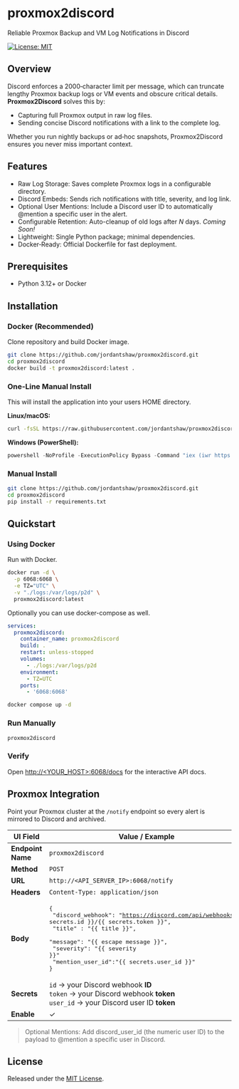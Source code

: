 # proxmox2discord
Reliable Proxmox Backup and VM Log Notifications in Discord

[![License: MIT](https://img.shields.io/badge/License-MIT-blue.svg)](LICENSE)


## Overview
Discord enforces a 2000‑character limit per message, which can truncate lengthy Proxmox backup logs or VM events and obscure critical details. **Proxmox2Discord** solves this by:

- Capturing full Proxmox output in raw log files.
- Sending concise Discord notifications with a link to the complete log.

Whether you run nightly backups or ad‑hoc snapshots, Proxmox2Discord ensures you never miss important context.

## Features

- Raw Log Storage: Saves complete Proxmox logs in a configurable directory.
- Discord Embeds: Sends rich notifications with title, severity, and log link.
- Optional User Mentions: Include a Discord user ID to automatically @mention a specific user in the alert.
- Configurable Retention: Auto-cleanup of old logs after _N_ days. _Coming Soon!_
- Lightweight: Single Python package; minimal dependencies.
- Docker‑Ready: Official Dockerfile for fast deployment.

## Prerequisites
- Python 3.12+ or Docker

## Installation

### Docker (Recommended)
Clone repository and build Docker image.
```bash
git clone https://github.com/jordantshaw/proxmox2discord.git
cd proxmox2discord
docker build -t proxmox2discord:latest .
```

### One‑Line Manual Install
This will install the application into your users HOME directory.

**Linux/macOS:**
```bash
curl -fsSL https://raw.githubusercontent.com/jordantshaw/proxmox2discord/main/scripts/install.sh | bash
```

**Windows (PowerShell):**
```powershell
powershell -NoProfile -ExecutionPolicy Bypass -Command "iex (iwr https://raw.githubusercontent.com/jordantshaw/proxmox2discord/main/scripts/install.ps1 -UseBasicParsing)"
```

### Manual Install
```bash
git clone https://github.com/jordantshaw/proxmox2discord.git
cd proxmox2discord
pip install -r requirements.txt
```


## Quickstart

### Using Docker
Run with Docker.
```bash
docker run -d \
  -p 6068:6068 \
  -e TZ="UTC" \
  -v "./logs:/var/logs/p2d" \
  proxmox2discord:latest
```

Optionally you can use docker-compose as well.
```yaml
services:
  proxmox2discord:
    container_name: proxmox2discord
    build: .
    restart: unless-stopped
    volumes:
      - ./logs:/var/logs/p2d
    environment:
      - TZ=UTC
    ports:
      - '6068:6068'
```
```bash
docker compose up -d
```

### Run Manually
```bash
proxmox2discord
```

### Verify
Open [http://<YOUR_HOST>:6068/docs](http://<YOUR_HOST>:6068/docs) for the interactive API docs.


## Proxmox Integration
Point your Proxmox cluster at the `/notify` endpoint so every alert is mirrored to Discord and archived.

| UI Field            | Value / Example                                                                                                                                                                                                                                                                     |
|---------------------|-------------------------------------------------------------------------------------------------------------------------------------------------------------------------------------------------------------------------------------------------------------------------------------|
| **Endpoint Name**   | `proxmox2discord `                                                                                                                                                                                                                                                                  |
| **Method**          | `POST`                                                                                                                                                                                                                                                                              |
| **URL**             | `http://<API_SERVER_IP>:6068/notify`                                                                                                                                                                                                                                                |
| **Headers**         | `Content-Type: application/json`                                                                                                                                                                                                                                                    |
| **Body**            | <pre lang=json>{<br/>  "discord_webhook": "https://discord.com/api/webhooks/{{ secrets.id }}/{{ secrets.token }}",<br/>  "title" : "{{ title }}",<br/>  "message": "{{ escape message }}",<br/>  "severity": "{{ severity }}"<br/>  "mention_user_id":"{{ secrets.user_id }}"<br/>} |
| **Secrets**         | `id` → your Discord webhook **ID**<br>`token` → your Discord webhook **token** <br>`user_id` → your Discord user ID **token**                                                                                                                                                       |
| **Enable**          | ✓                                                                                                                                                                                                                                                                                   |

> Optional Mentions:  Add discord_user_id (the numeric user ID) to the payload to @mention a specific user in Discord.


## License
Released under the [MIT License](LICENSE).